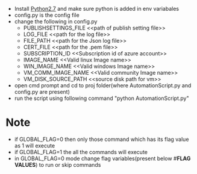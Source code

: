 * Install [Python2.7][0] and make sure python is added in env variabales
* config.py is the config file
* change the following in config.py
	* PUBLISHSETTINGS_FILE <\<path of publish setting file>>
	* LOG_FILE <\<path for the log file>>
	* FILE_PATH <\<path for the Json log file>>
	* CERT_FILE <\<path for the .pem file>>
	* SUBSCRIPTION_ID <\<Subscription id of azure account>>
	* IMAGE_NAME <\<Valid linux Image name>>
	* WIN_IMAGE_NAME <\<Valid windows Image name>>
	* VM_COMM_IMAGE_NAME <\<Valid community Image name>>
	* VM_DISK_SOURCE_PATH <\<source disk path for vm>>
* open cmd prompt and cd to proj folder(where AutomationScript.py and config.py are present)
* run the script using following command "python AutomationScript.py"

# Note 
* if GLOBAL_FLAG=0 then only those command which has its flag value as 1 will execute
* if GLOBAL_FLAG=1 the all the commands will execute
* in GLOBAL_FLAG=0 mode change flag variables(present below #**FLAG VALUES**) to run or skip commands
 
[0]: http://www.python.org/download/releases/2.7.3/
